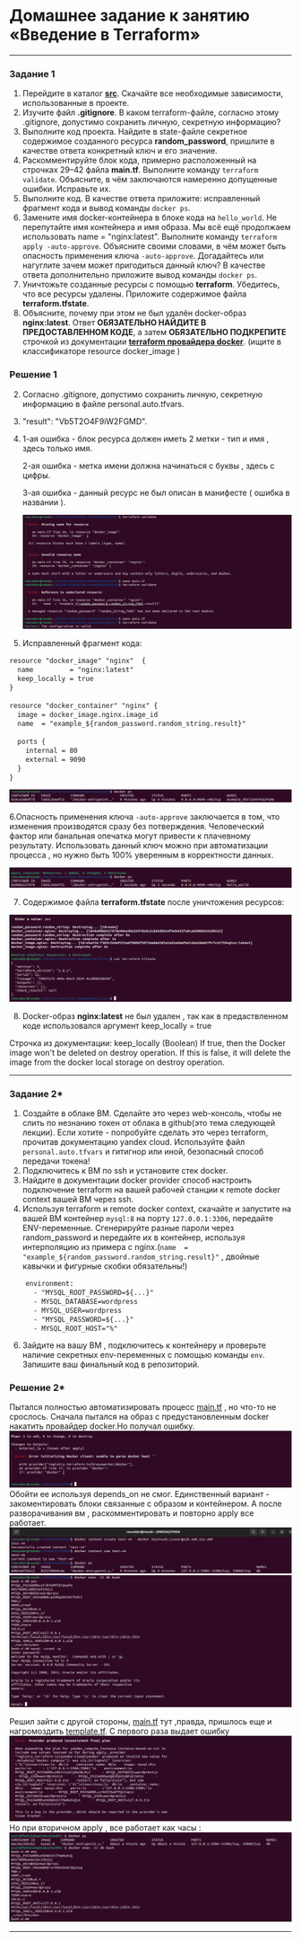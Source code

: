 # Домашнее задание к занятию «Введение в Terraform»

------

### Задание 1

1. Перейдите в каталог [**src**](https://github.com/netology-code/ter-homeworks/tree/main/01/src). Скачайте все необходимые зависимости, использованные в проекте. 
2. Изучите файл **.gitignore**. В каком terraform-файле, согласно этому .gitignore, допустимо сохранить личную, секретную информацию?
3. Выполните код проекта. Найдите  в state-файле секретное содержимое созданного ресурса **random_password**, пришлите в качестве ответа конкретный ключ и его значение.
4. Раскомментируйте блок кода, примерно расположенный на строчках 29–42 файла **main.tf**.
Выполните команду ```terraform validate```. Объясните, в чём заключаются намеренно допущенные ошибки. Исправьте их.
5. Выполните код. В качестве ответа приложите: исправленный фрагмент кода и вывод команды ```docker ps```.
6. Замените имя docker-контейнера в блоке кода на ```hello_world```. Не перепутайте имя контейнера и имя образа. Мы всё ещё продолжаем использовать name = "nginx:latest". Выполните команду ```terraform apply -auto-approve```.
Объясните своими словами, в чём может быть опасность применения ключа  ```-auto-approve```. Догадайтесь или нагуглите зачем может пригодиться данный ключ? В качестве ответа дополнительно приложите вывод команды ```docker ps```.
8. Уничтожьте созданные ресурсы с помощью **terraform**. Убедитесь, что все ресурсы удалены. Приложите содержимое файла **terraform.tfstate**. 
9. Объясните, почему при этом не был удалён docker-образ **nginx:latest**. Ответ **ОБЯЗАТЕЛЬНО НАЙДИТЕ В ПРЕДОСТАВЛЕННОМ КОДЕ**, а затем **ОБЯЗАТЕЛЬНО ПОДКРЕПИТЕ** строчкой из документации [**terraform провайдера docker**](https://docs.comcloud.xyz/providers/kreuzwerker/docker/latest/docs).  (ищите в классификаторе resource docker_image )



### Решение 1


2. Согласно  .gitignore, допустимо сохранить личную, секретную информацию в файле personal.auto.tfvars.

3. "result": "Vb5T2O4F9iW2FGMD".
   
4. 1-ая ошибка - блок ресурса должен иметь 2 метки - тип и имя , здесь только имя.
   
   2-ая ошибка - метка имени должна начинаться с буквы , здесь с цифры.
   
   3-ая ошибка - данный ресурс не был описан в манифесте ( ошибка в названии ).
   
   ![1.png](./img/1.png)

   
5. Исправленный фрагмент кода:
   
```HCL
resource "docker_image" "nginx"  {
  name         = "nginx:latest"
  keep_locally = true
}

resource "docker_container" "nginx" {
  image = docker_image.nginx.image_id
  name  = "example_${random_password.random_string.result}"

  ports {
    internal = 80
    external = 9090
  }
}
```

![2.png](./img/2.png)

6.Опасность применения ключа  ```-auto-approve``` заключается в том, что изменения производятся сразу без потверждения. Человеческий фактор или банальная опечатка могут привести к плачевному результату. 
Использовать данный ключ можно при автоматизации процесса , но нужно быть 100% уверенным в корректности данных.

![3.png](./img/3.png)


7. Содержимое файла **terraform.tfstate** после уничтожения ресурсов:

![4.png](./img/4.png)

8. Docker-образ **nginx:latest** не был удален , так как в предаствленном коде использовался аргумент keep_locally = true

Строчка из документации:
keep_locally (Boolean) If true, then the Docker image won't be deleted on destroy operation. If this is false, it will delete the image from the docker local storage on destroy operation.

------



### Задание 2*

1. Создайте в облаке ВМ. Сделайте это через web-консоль, чтобы не слить по незнанию токен от облака в github(это тема следующей лекции). Если хотите - попробуйте сделать это через terraform, прочитав документацию yandex cloud. Используйте файл ```personal.auto.tfvars``` и гитигнор или иной, безопасный способ передачи токена!
2. Подключитесь к ВМ по ssh и установите стек docker.
3. Найдите в документации docker provider способ настроить подключение terraform на вашей рабочей станции к remote docker context вашей ВМ через ssh.
4. Используя terraform и  remote docker context, скачайте и запустите на вашей ВМ контейнер ```mysql:8``` на порту ```127.0.0.1:3306```, передайте ENV-переменные. Сгенерируйте разные пароли через random_password и передайте их в контейнер, используя интерполяцию из примера с nginx.(```name  = "example_${random_password.random_string.result}"```  , двойные кавычки и фигурные скобки обязательны!) 
```
    environment:
      - "MYSQL_ROOT_PASSWORD=${...}"
      - MYSQL_DATABASE=wordpress
      - MYSQL_USER=wordpress
      - "MYSQL_PASSWORD=${...}"
      - MYSQL_ROOT_HOST="%"
```

6. Зайдите на вашу ВМ , подключитесь к контейнеру и проверьте наличие секретных env-переменных с помощью команды ```env```. Запишите ваш финальный код в репозиторий.

### Решение 2*
Пытался полностью автоматизировать процесс [main.tf](./var1/main.tf) , но что-то не срослось.
Сначала пытался на образ с предустановленным docker накатить провайдер docker.Но получал ошибку. 
![5.png](./img/5.png)
Обойти ее используя depends_on не смог. Единственный вариант - закоментировать блоки связанные с образом и контейнером. А после разворачивания вм , раскомментировать и повторно apply все работает.
![6.png](./img/6.png)
![7.png](./img/7.png)

Решил зайти с другой стороны, [main.tf](./var2/main.tf) тут ,правда, пришлось еще и нагромоздить [template.tf](./var1/template.tf). 
С первого раза выдает ошибку
![8.png](./img/8.png)
Но при вторичном apply , все работает как часы :
![9.png](./img/9.png)




------

